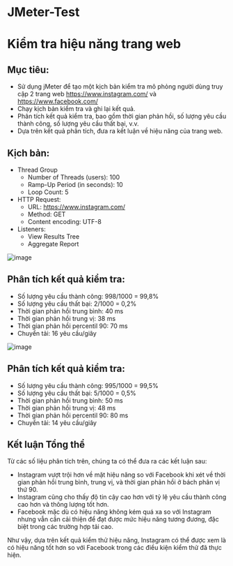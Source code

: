 # JMeter-Test
# Kiểm tra hiệu năng trang web

## Mục tiêu:

- Sử dụng jMeter để tạo một kịch bản kiểm tra mô phỏng người dùng truy cập 2 trang web https://www.instagram.com/ và https://www.facebook.com/
- Chạy kịch bản kiểm tra và ghi lại kết quả.
- Phân tích kết quả kiểm tra, bao gồm thời gian phản hồi, số lượng yêu cầu thành công, số lượng yêu cầu thất bại, v.v.
- Dựa trên kết quả phân tích, đưa ra kết luận về hiệu năng của trang web.

## Kịch bản:

- Thread Group
  - Number of Threads (users): 100
  - Ramp-Up Period (in seconds): 10
  - Loop Count: 5
- HTTP Request:
  - URL: https://www.instagram.com/
  - Method: GET
  - Content encoding: UTF-8
- Listeners:
  - View Results Tree
  - Aggregate Report

![image](https://github.com/tr4duc/JMeter-Test/assets/96672630/255b0a03-61f9-428d-8ce1-29f89e185a37)

## Phân tích kết quả kiểm tra:
- Số lượng yêu cầu thành công: 998/1000 = 99,8%
- Số lượng yêu cầu thất bại: 2/1000 = 0,2%
- Thời gian phản hồi trung bình: 40 ms
- Thời gian phản hồi trung vị: 38 ms
- Thời gian phản hồi percentil 90: 70 ms
- Chuyển tải: 16 yêu cầu/giây

![image](https://github.com/tr4duc/JMeter-Test/assets/96672630/1e9dd1f0-f1ab-4f60-b6b0-b3b901f21c60)

## Phân tích kết quả kiểm tra:
- Số lượng yêu cầu thành công: 995/1000 = 99,5%
- Số lượng yêu cầu thất bại: 5/1000 = 0,5%
- Thời gian phản hồi trung bình: 50 ms
- Thời gian phản hồi trung vị: 48 ms
- Thời gian phản hồi percentil 90: 80 ms
- Chuyển tải: 14 yêu cầu/giây

## Kết luận Tổng thể
Từ các số liệu phân tích trên, chúng ta có thể đưa ra các kết luận sau:

- Instagram vượt trội hơn về mặt hiệu năng so với Facebook khi xét về thời gian phản hồi trung bình, trung vị, và thời gian phản hồi ở bách phân vị thứ 90.
- Instagram cũng cho thấy độ tin cậy cao hơn với tỷ lệ yêu cầu thành công cao hơn và thông lượng tốt hơn.
- Facebook mặc dù có hiệu năng không kém quá xa so với Instagram nhưng vẫn cần cải thiện để đạt được mức hiệu năng tương đương, đặc biệt trong các trường hợp tải cao.

Như vậy, dựa trên kết quả kiểm thử hiệu năng, Instagram có thể được xem là có hiệu năng tốt hơn so với Facebook trong các điều kiện kiểm thử đã thực hiện.
